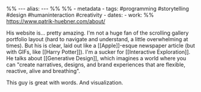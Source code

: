 %% ---
alias: 
--- %%
%% - metadata
	- tags: #programming #storytelling #design #humaninteraction #creativity 
	- dates: 
	- work: %%
https://www.patrik-huebner.com/about/

His website is... pretty amazing. I'm not a huge fan of the scrolling gallery portfolio layout (hard to navigate and understand, a little overwhelming at times). But his is clear, laid out like a [[Apple]]-esque newspaper article (but with GIFs, like [[Harry Potter]]). I'm a sucker for [[Interactive Exploration]]. He talks about [[Generative Design]], which imagines a world where you can "create narratives, designs, and brand experiences that are flexible, reactive, alive and breathing".

This guy is great with words. And visualization. 